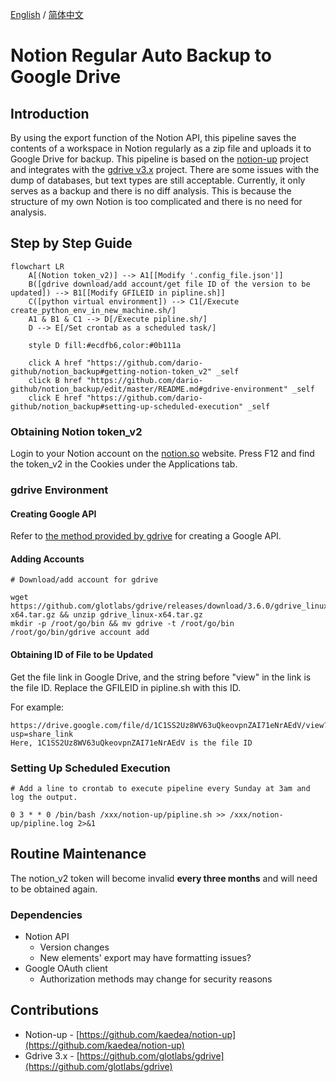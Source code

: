 [English](./README.md) / [简体中文](./README.zh.md)

# Notion Regular Auto Backup to Google Drive

## Introduction

By using the export function of the Notion API, this pipeline saves the contents of a workspace in Notion regularly as a zip file and uploads it to Google Drive for backup. This pipeline is based on the [notion-up](https://github.com/kaedea/notion-up) project and integrates with the [gdrive v3.x](https://github.com/glotlabs/gdrive) project. There are some issues with the dump of databases, but text types are still acceptable. Currently, it only serves as a backup and there is no diff analysis. This is because the structure of my own Notion is too complicated and there is no need for analysis.

## Step by Step Guide

```mermaid
flowchart LR
    A[(Notion token_v2)] --> A1[[Modify '.config_file.json']]
    B([gdrive download/add account/get file ID of the version to be updated]) --> B1[[Modify GFILEID in pipline.sh]]
    C([python virtual environment]) --> C1[/Execute create_python_env_in_new_machine.sh/]
    A1 & B1 & C1 --> D[/Execute pipline.sh/]
    D --> E[/Set crontab as a scheduled task/]

    style D fill:#ecdfb6,color:#0b111a
    
    click A href "https://github.com/dario-github/notion_backup#getting-notion-token_v2" _self
    click B href "https://github.com/dario-github/notion_backup/edit/master/README.md#gdrive-environment" _self
    click E href "https://github.com/dario-github/notion_backup#setting-up-scheduled-execution" _self

```


### Obtaining Notion token_v2

Login to your Notion account on the [notion.so](https://notion.so) website. Press F12 and find the token_v2 in the Cookies under the Applications tab.

### gdrive Environment

#### Creating Google API

Refer to [the method provided by gdrive](https://github.com/glotlabs/gdrive/blob/main/docs/create_google_api_credentials.md) for creating a Google API.

#### Adding Accounts

```shell
# Download/add account for gdrive

wget https://github.com/glotlabs/gdrive/releases/download/3.6.0/gdrive_linux-x64.tar.gz && unzip gdrive_linux-x64.tar.gz
mkdir -p /root/go/bin && mv gdrive -t /root/go/bin
/root/go/bin/gdrive account add

```

#### Obtaining ID of File to be Updated

Get the file link in Google Drive, and the string before "view" in the link is the file ID. Replace the GFILEID in pipline.sh with this ID.

For example:
```plain text
https://drive.google.com/file/d/1C1SS2Uz8WV63uQkeovpnZAI71eNrAEdV/view?usp=share_link
Here, 1C1SS2Uz8WV63uQkeovpnZAI71eNrAEdV is the file ID

```

### Setting Up Scheduled Execution

```shell
# Add a line to crontab to execute pipeline every Sunday at 3am and log the output.

0 3 * * 0 /bin/bash /xxx/notion-up/pipline.sh >> /xxx/notion-up/pipline.log 2>&1

```

## Routine Maintenance

The notion_v2 token will become invalid **every three months** and will need to be obtained again.

### Dependencies

- Notion API
    - Version changes
    - New elements' export may have formatting issues?
- Google OAuth client
    - Authorization methods may change for security reasons

## Contributions

- Notion-up - [https://github.com/kaedea/notion-up](https://github.com/kaedea/notion-up)
- Gdrive 3.x - [https://github.com/glotlabs/gdrive](https://github.com/glotlabs/gdrive)
